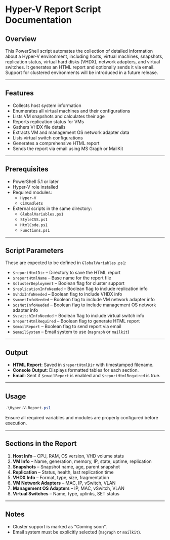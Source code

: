 
# Hyper-V Report Script Documentation

## Overview

This PowerShell script automates the collection of detailed information about a Hyper-V environment, including hosts, virtual machines, snapshots, replication status, virtual hard disks (VHDX), network adapters, and virtual switches. It generates an HTML report and optionally sends it via email.
Support for clustered environments will be introduced in a future release.

---

## Features

- Collects host system information
- Enumerates all virtual machines and their configurations
- Lists VM snapshots and calculates their age
- Reports replication status for VMs
- Gathers VHDX file details
- Extracts VM and management OS network adapter data
- Lists virtual switch configurations
- Generates a comprehensive HTML report
- Sends the report via email using MS Graph or MailKit

---

## Prerequisites

- PowerShell 5.1 or later
- Hyper-V role installed
- Required modules:
  - `Hyper-V`
  - `CimCmdlets`
- External scripts in the same directory:
  - `GlobalVariables.ps1`
  - `StyleCSS.ps1`
  - `HtmlCode.ps1`
  - `Functions.ps1`

---

## Script Parameters

These are expected to be defined in `GlobalVariables.ps1`:

- `$reportHtmlDir` – Directory to save the HTML report
- `$reportHtmlName` – Base name for the report file
- `$clusterDeployment` – Boolean flag for cluster support
- `$replicationInfoNeeded` – Boolean flag to include replication info
- `$vhdxInfoNeeded` – Boolean flag to include VHDX info
- `$vmnetInfoNeeded` – Boolean flag to include VM network adapter info
- `$osNetInfoNeeded` – Boolean flag to include management OS network adapter info
- `$vswitchInfoNeeded` – Boolean flag to include virtual switch info
- `$reportHtmlRequired` – Boolean flag to generate HTML report
- `$emailReport` – Boolean flag to send report via email
- `$emailSystem` – Email system to use (`msgraph` or `mailkit`)

---

## Output

- **HTML Report**: Saved in `$reportHtmlDir` with timestamped filename.
- **Console Output**: Displays formatted tables for each section.
- **Email**: Sent if `$emailReport` is enabled and `$reportHtmlRequired` is true.

---

## Usage

```powershell
.\Hyper-V-Report.ps1
```

Ensure all required variables and modules are properly configured before execution.

---

## Sections in the Report

1. **Host Info** – CPU, RAM, OS version, VHD volume stats
2. **VM Info** – Name, generation, memory, IP, state, uptime, replication
3. **Snapshots** – Snapshot name, age, parent snapshot
4. **Replication** – Status, health, last replication time
5. **VHDX Info** – Format, type, size, fragmentation
6. **VM Network Adapters** – MAC, IP, vSwitch, VLAN
7. **Management OS Adapters** – IP, MAC, vSwitch, VLAN
8. **Virtual Switches** – Name, type, uplinks, SET status

---

## Notes

- Cluster support is marked as "Coming soon".
- Email system must be explicitly selected (`msgraph` or `mailkit`).
